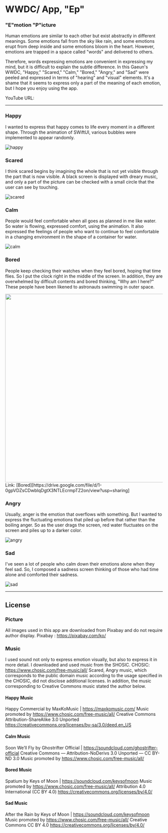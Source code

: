 

# WWDC/ App, "Ep"

### "E"motion "P"icture
Human emotions are similar to each other but exist abstractly in different meanings.
Some emotions fall from the sky like rain, and some emotions erupt from deep inside and some emotions bloom in the heart.
However, emotions are trapped in a space called "words" and delivered to others.

Therefore, words expressing emotions are convenient in expressing my mind, but it is difficult to explain the subtle difference.
In this Gaeun's WWDC, "Happy," "Scared," "Calm," "Bored," "Angry," and "Sad" were peeled and expressed in terms of "hearing" and "visual" elements.
It's a shame that it seems to express only a part of the meaning of each emotion, but I hope you enjoy using the app.

YouTube URL:

-------
### Happy
I wanted to express that happy comes to life every moment in a different shape.
Through the animation of SWiftUI, various bubbles were implemented to appear randomly.  

![happy](https://user-images.githubusercontent.com/82457928/164972898-aae64a7a-b453-4743-8b05-d4898ce849d5.gif)


### Scared
I think scared begins by imagining the whole that is not yet visible through the part that is now visible.
A black screen is displayed with dreary music, and only a part of the picture can be checked with a small circle that the user can see by touching.  

![scared](https://user-images.githubusercontent.com/82457928/164972901-3d7574c9-4ba9-436b-8de0-be44fbaa014c.gif)

### Calm
People would feel comfortable when all goes as planned in me like water.
So water is flowing, expressed comfort, using the animation.
It also expressed the feelings of people who want to continue to feel comfortable in a changing environment in the shape of a container for water.  

![calm](https://user-images.githubusercontent.com/82457928/164972906-5b2ef6bd-40cf-4b8b-b965-e6411d382f6f.gif)


### Bored
People keep checking their watches when they feel bored, hoping that time flies. So I put the clock right in the middle of the screen.
In addition, they are overwhelmed by difficult contents and bored thinking, "Why am I here?" These people have been likened to astronauts swimming in outer space.  

<img src="https://user-images.githubusercontent.com/82457928/164973117-3d63c244-302d-4f5d-abb4-faa819a34690.jpeg" width="600" />
Link: [Bored][https://drive.google.com/file/d/1-0gpVDZsCDwblqDgtX3NTLEcrmpTZ2on/view?usp=sharing]

### Angry
Usually, anger is the emotion that overflows with something.
But I wanted to express the fluctuating emotions that piled up before that rather than the boiling anger.
So as the user drags the screen, red water fluctuates on the screen and piles up to a darker color.  

![angry](https://user-images.githubusercontent.com/82457928/164972915-dc4416f7-400f-486c-925a-6cbf61d8f5bb.gif)


### Sad
I've seen a lot of people who calm down their emotions alone when they feel sad.
So, I composed a sadness screen thinking of those who had time alone and comforted their sadness.  

![sad](https://user-images.githubusercontent.com/82457928/164972918-aff75232-30a8-4334-a8e2-390a7e80c34d.gif)

-------
## License

### Picture
All images used in this app are downloaded from Pixabay and do not require author display.
Pixabay : https://pixabay.com/ko/

### Music
I used sound not only to express emotion visually, but also to express it in more detail.
I downloaded and used music from the SHOSIC.
CHOSIC: https://www.chosic.com/free-music/all/
Scared, Angry music, which corresponds to the public domain music according to the usage specified in the CHOSIC, did not disclose additional licenses.
In addition, the music corresponding to Creative Commons music stated the author below.

#### Happy Music
Happy Commercial by MaxKoMusic | https://maxkomusic.com/
Music promoted by https://www.chosic.com/free-music/all/
Creative Commons Attribution-ShareAlike 3.0 Unported
https://creativecommons.org/licenses/by-sa/3.0/deed.en_US

#### Calm Music
Soon We’ll Fly by Ghostrifter Official | https://soundcloud.com/ghostrifter-official
Creative Commons — Attribution-NoDerivs 3.0 Unported — CC BY-ND 3.0
Music promoted by https://www.chosic.com/free-music/all/

#### Bored Music
Spatium by Keys of Moon | https://soundcloud.com/keysofmoon
Music promoted by https://www.chosic.com/free-music/all/
Attribution 4.0 International (CC BY 4.0)
https://creativecommons.org/licenses/by/4.0/

#### Sad Music
After the Rain by Keys of Moon | https://soundcloud.com/keysofmoon
Music promoted by https://www.chosic.com/free-music/all/
Creative Commons CC BY 4.0
https://creativecommons.org/licenses/by/4.0/

